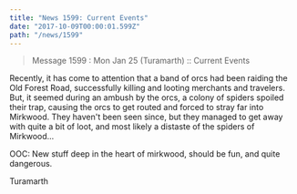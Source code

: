 ```yaml
---
title: "News 1599: Current Events"
date: "2017-10-09T00:00:01.599Z"
path: "/news/1599"
---
```


> Message 1599 : Mon Jan 25 (Turamarth)  :: Current Events

Recently, it has come to attention that a band of orcs had been raiding the
Old Forest Road, successfully killing and looting merchants and travelers.
But, it seemed during an ambush by the orcs, a colony of spiders spoiled their
trap, causing the orcs to get routed and forced to stray far into Mirkwood.
They haven't been seen since, but they managed to get away with quite a bit of
loot, and most likely a distaste of the spiders of Mirkwood...

OOC: New stuff deep in the heart of mirkwood, should be fun, and quite dangerous.

Turamarth